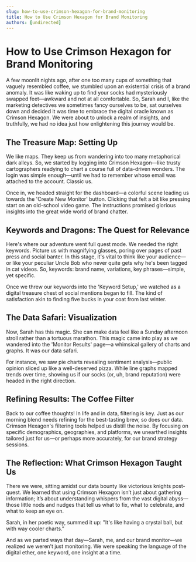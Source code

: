 ```yaml
---
slug: how-to-use-crimson-hexagon-for-brand-monitoring
title: How to Use Crimson Hexagon for Brand Monitoring
authors: [undirected]
---
```



# How to Use Crimson Hexagon for Brand Monitoring

A few moonlit nights ago, after one too many cups of something that vaguely resembled coffee, we stumbled upon an existential crisis of a brand anomaly. It was like waking up to find your socks had mysteriously swapped feet—awkward and not at all comfortable. So, Sarah and I, like the marketing detectives we sometimes fancy ourselves to be, sat ourselves down and decided it was time to embrace the digital oracle known as Crimson Hexagon. We were about to unlock a realm of insights, and truthfully, we had no idea just how enlightening this journey would be. 

## The Treasure Map: Setting Up

We like maps. They keep us from wandering into too many metaphorical dark alleys. So, we started by logging into Crimson Hexagon—like trusty cartographers readying to chart a course full of data-driven wonders. The login was simple enough—until we had to remember whose email was attached to the account. Classic us.

Once in, we headed straight for the dashboard—a colorful scene leading us towards the 'Create New Monitor' button. Clicking that felt a bit like pressing start on an old-school video game. The instructions promised glorious insights into the great wide world of brand chatter.

## Keywords and Dragons: The Quest for Relevance

Here's where our adventure went full quest mode. We needed the right keywords. Picture us with magnifying glasses, poring over pages of past press and social banter. In this stage, it's vital to think like your audience—or like your peculiar Uncle Bob who never quite gets why he's been tagged in cat videos. So, keywords: brand name, variations, key phrases—simple, yet specific.

Once we threw our keywords into the 'Keyword Setup,' we watched as a digital treasure chest of social mentions began to fill. The kind of satisfaction akin to finding five bucks in your coat from last winter.

## The Data Safari: Visualization

Now, Sarah has this magic. She can make data feel like a Sunday afternoon stroll rather than a tortuous marathon. This magic came into play as we wandered into the 'Monitor Results' page—a whimsical gallery of charts and graphs. It was our data safari.

For instance, we saw pie charts revealing sentiment analysis—public opinion sliced up like a well-deserved pizza. While line graphs mapped trends over time, showing us if our socks (or, uh, brand reputation) were headed in the right direction.

## Refining Results: The Coffee Filter

Back to our coffee thoughts! In life and in data, filtering is key. Just as our morning blend needs refining for the best-tasting brew, so does our data. Crimson Hexagon's filtering tools helped us distill the noise. By focusing on specific demographics, geographies, and platforms, we unearthed insights tailored just for us—or perhaps more accurately, for our brand strategy sessions.

## The Reflection: What Crimson Hexagon Taught Us

There we were, sitting amidst our data bounty like victorious knights post-quest. We learned that using Crimson Hexagon isn’t just about gathering information; it’s about understanding whispers from the vast digital abyss—those little nods and nudges that tell us what to fix, what to celebrate, and what to keep an eye on. 

Sarah, in her poetic way, summed it up: "It's like having a crystal ball, but with way cooler charts." 

And as we parted ways that day—Sarah, me, and our brand monitor—we realized we weren’t just monitoring. We were speaking the language of the digital ether, one keyword, one insight at a time.
